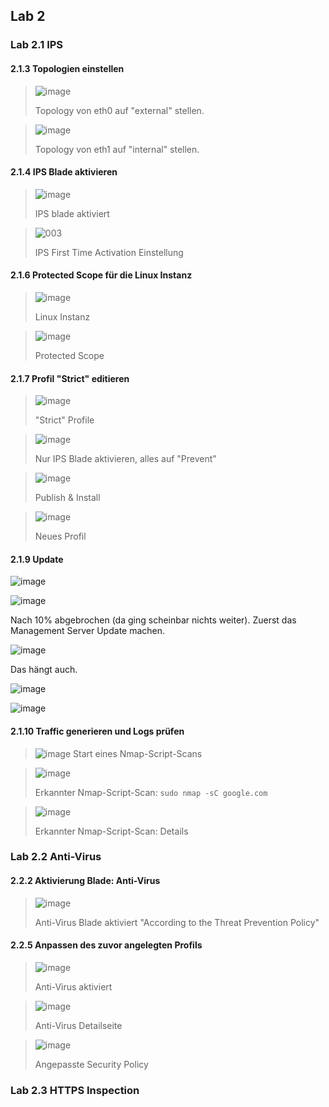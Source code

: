 ## Lab 2

### Lab 2.1 IPS

#### 2.1.3 Topologien einstellen

> ![image](https://user-images.githubusercontent.com/173962/118303243-83ff7700-b4e5-11eb-9738-a4945f31f45f.png)
>
> Topology von eth0 auf "external" stellen.

> ![image](https://user-images.githubusercontent.com/173962/118303483-cb860300-b4e5-11eb-968e-8d70cd016689.png)
>
> Topology von eth1 auf "internal" stellen.

#### 2.1.4 IPS Blade aktivieren

> ![image](https://user-images.githubusercontent.com/173962/118304190-a5ad2e00-b4e6-11eb-8787-24d5e11f7c53.png)
>
> IPS blade aktiviert

> ![003](https://user-images.githubusercontent.com/173962/116441883-29fa8280-a852-11eb-8233-b5ce5fd76ff8.PNG)
> 
> IPS First Time Activation Einstellung

#### 2.1.6 Protected Scope für die Linux Instanz

> ![image](https://user-images.githubusercontent.com/173962/116443098-87430380-a853-11eb-93a8-dd37cb9475ed.png)
> 
> Linux Instanz

> ![image](https://user-images.githubusercontent.com/173962/116443346-d8eb8e00-a853-11eb-9725-46d41451d307.png)
>
> Protected Scope

#### 2.1.7 Profil "Strict" editieren

> ![image](https://user-images.githubusercontent.com/173962/116444319-e6554800-a854-11eb-95ac-c66604399bbe.png)
> 
> "Strict" Profile

> ![image](https://user-images.githubusercontent.com/173962/118305074-ca55d580-b4e7-11eb-875e-30cb60485282.png)
> 
> Nur IPS Blade aktivieren, alles auf "Prevent"

> ![image](https://user-images.githubusercontent.com/173962/116444786-6380bd00-a855-11eb-9815-dac316e523fa.png)
> 
> Publish & Install

> ![image](https://user-images.githubusercontent.com/173962/116445471-35e84380-a856-11eb-910a-df0847e93d46.png)
> 
> Neues Profil

#### 2.1.9 Update

![image](https://user-images.githubusercontent.com/173962/116446047-dc344900-a856-11eb-9c49-0a6e22d7781e.png)

![image](https://user-images.githubusercontent.com/173962/116446180-fc640800-a856-11eb-9845-fa1426b3747c.png)

Nach 10% abgebrochen (da ging scheinbar nichts weiter). Zuerst das Management Server Update machen.

![image](https://user-images.githubusercontent.com/173962/116447220-076b6800-a858-11eb-94e6-e242ad288cb0.png)

Das hängt auch.

![image](https://user-images.githubusercontent.com/173962/116449247-426e9b00-a85a-11eb-8ec2-7650a48b98ac.png)

![image](https://user-images.githubusercontent.com/173962/116450678-dd1ba980-a85b-11eb-9fb1-561fd58be2e3.png)

#### 2.1.10 Traffic generieren und Logs prüfen

> ![image](https://user-images.githubusercontent.com/173962/118308457-3fc3a500-b4ec-11eb-80bd-f06c9ca7a006.png)
> Start eines Nmap-Script-Scans

> ![image](https://user-images.githubusercontent.com/173962/118308166-ee1b1a80-b4eb-11eb-8192-1467f8783fc0.png)
> 
> Erkannter Nmap-Script-Scan: `sudo nmap -sC google.com`

> ![image](https://user-images.githubusercontent.com/173962/118311190-db0a4980-b4ef-11eb-86c1-4c3fa5b7ef8f.png)
> 
> Erkannter Nmap-Script-Scan: Details

### Lab 2.2 Anti-Virus

#### 2.2.2 Aktivierung Blade: Anti-Virus

> ![image](https://user-images.githubusercontent.com/173962/118311585-65eb4400-b4f0-11eb-8f0f-52d26200dd10.png)
> 
> Anti-Virus Blade aktiviert "According to the Threat Prevention Policy"

#### 2.2.5 Anpassen des zuvor angelegten Profils

> ![image](https://user-images.githubusercontent.com/173962/118311906-d5613380-b4f0-11eb-8823-405ee8b68dc7.png)
> 
> Anti-Virus aktiviert

> ![image](https://user-images.githubusercontent.com/173962/118312058-122d2a80-b4f1-11eb-9d38-761d788cd410.png)
> 
> Anti-Virus Detailseite

> ![image](https://user-images.githubusercontent.com/173962/118312124-2ec96280-b4f1-11eb-8990-476603f7f2fa.png)
> 
> Angepasste Security Policy

### Lab 2.3 HTTPS Inspection
